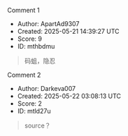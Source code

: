 Comment 1

- Author: ApartAd9307
- Created: 2025-05-21 14:39:27 UTC
- Score: 9
- ID: mthbdmu

> 码蛆，隐忍

Comment 2

- Author: Darkeva007
- Created: 2025-05-22 03:08:13 UTC
- Score: 2
- ID: mtld27u

> source？
